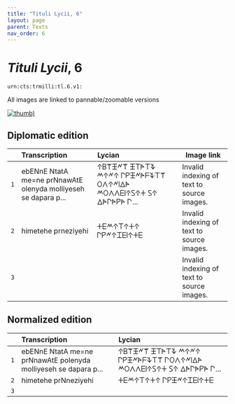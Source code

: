 ```yaml
---
title: "Tituli Lycii, 6"
layout: page
parent: Texts
nav_order: 6
---
```




# *Tituli Lycii*, 6




`urn:cts:trmilli:tl.6.v1:`



All images are linked to pannable/zoomable versions

[![thumb)](http://www.homermultitext.org/iipsrv?IIIF=/project/homer/pyramidal/deepzoom/lycian/hc/v1/2007.02.0001.tif/full/200,/0/default.jpg)](http://www.homermultitext.org/ict2/?urn=urn:cite2:lycian:hc.v1:2007.02.0001)

## Diplomatic edition

|  | Transcription | Lycian | Image link |
| :---: | :------ | :------ | --- |
| `1` | ebENnE NtatA me=ne prNnawAtE olenyda molliyeseh se dapara p... | 𐊁𐊂𐊚𐊑𐊏𐊚 𐊑𐊗𐊀𐊗𐊙 𐊎𐊁𐊏𐊁 𐊓𐊕𐊑𐊏𐊀𐊇𐊙𐊗𐊚 𐊒𐊍𐊁𐊏𐊊𐊅𐊀 𐊎𐊒𐊍𐊍𐊆𐊊𐊁𐊖𐊁𐊛 𐊖𐊁 𐊅𐊀𐊓𐊀𐊕𐊀 𐊓... |Invalid indexing of text to source images. |
| `2` | himetehe prneziyehi | 𐊛𐊆𐊎𐊁𐊗𐊁𐊛𐊁 𐊓𐊕𐊏𐊁𐊈𐊆𐊊𐊁𐊛𐊆 |Invalid indexing of text to source images. |
| `3` |  |  |Invalid indexing of text to source images. |

## Normalized edition

|  | Transcription | Lycian |
| :---: | :------ | :------ |
| `1` | ebENnE NtatA me=ne prNnawAtE polenyda molliyeseh se dapara p... | 𐊁𐊂𐊚𐊑𐊏𐊚 𐊑𐊗𐊀𐊗𐊙 𐊎𐊁𐊏𐊁 𐊓𐊕𐊑𐊏𐊀𐊇𐊙𐊗𐊚 𐊓𐊒𐊍𐊁𐊏𐊊𐊅𐊀 𐊎𐊒𐊍𐊍𐊆𐊊𐊁𐊖𐊁𐊛 𐊖𐊁 𐊅𐊀𐊓𐊀𐊕𐊀 𐊓... |
| `2` | himetehe prNneziyehi | 𐊛𐊆𐊎𐊁𐊗𐊁𐊛𐊁 𐊓𐊕𐊑𐊏𐊁𐊈𐊆𐊊𐊁𐊛𐊆 |
| `3` |  |  |